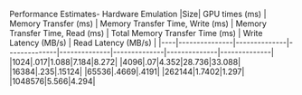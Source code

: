 Performance Estimates- Hardware Emulation
|Size| GPU times (ms) | Memory Transfer (ms) | Memory Transfer Time, Write (ms) | Memory Transfer Time, Read (ms) | Total Memory Transfer Time (ms) | Write Latency (MB/s) | Read Latency (MB/s) | 
|----|---------------|--------------|--------------|--------------|--------------|--------------|--------------|
|1024|.017|1.088|7.184|8.272|
|4096|.07|4.352|28.736|33.088|
|16384|.235|.15124|
|65536|.4669|.4191|
|262144|1.7402|1.297|
|1048576|5.566|4.294|

